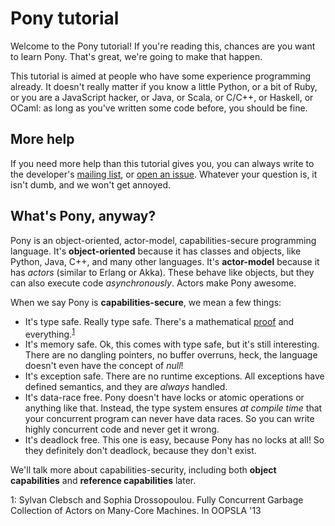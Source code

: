 # Pony tutorial

Welcome to the Pony tutorial! If you're reading this, chances are you want to learn Pony. That's great, we're going to make that happen.

This tutorial is aimed at people who have some experience programming already. It doesn't really matter if you know a little Python, or a bit of Ruby, or you are a JavaScript hacker, or Java, or Scala, or C/C++, or Haskell, or OCaml: as long as you've written some code before, you should be fine.

## More help

If you need more help than this tutorial gives you, you can always write to the developer's [mailing list](http://lists.ponylang.org/listinfo/ponydev), or [open an issue](https://github.com/CausalityLtd/ponyc/issues). Whatever your question is, it isn't dumb, and we won't get annoyed.

## What's Pony, anyway?

Pony is an object-oriented, actor-model, capabilities-secure programming language. It's __object-oriented__ because it has classes and objects, like Python, Java, C++, and many other languages. It's __actor-model__ because it has _actors_ (similar to Erlang or Akka). These behave like objects, but they can also execute code _asynchronously_. Actors make Pony awesome. 

When we say Pony is __capabilities-secure__, we mean a few things:

* It's type safe. Really type safe. There's a mathematical [proof](https://github.com/ponylang/ponylang.github.io/blob/master/media/papers/opsla237-clebsch.pdf) and everything.<sup>[1](#fn1)</sup>
* It's memory safe. Ok, this comes with type safe, but it's still interesting. There are no dangling pointers, no buffer overruns, heck, the language doesn't even have the concept of _null_!
* It's exception safe. There are no runtime exceptions. All exceptions have defined semantics, and they are _always_ handled.
* It's data-race free. Pony doesn't have locks or atomic operations or anything like that. Instead, the type system ensures _at compile time_ that your concurrent program can never have data races. So you can write highly concurrent code and never get it wrong.
* It's deadlock free. This one is easy, because Pony has no locks at all! So they definitely don't deadlock, because they don't exist.

We'll talk more about capabilities-security, including both __object capabilities__ and __reference capabilities__ later.

<a name="fn1">1</a>: Sylvan Clebsch and Sophia Drossopoulou. Fully Concurrent Garbage Collection of Actors on Many-Core Machines. In OOPSLA '13
